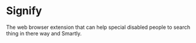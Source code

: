 # Signify
The web browser extension that can help special disabled people to search thing in there way and Smartly.
